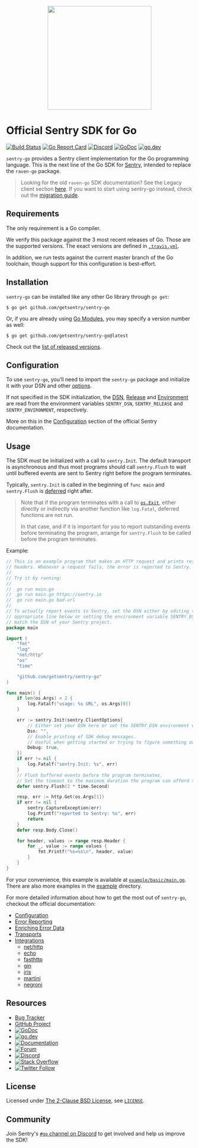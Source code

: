 <p align="center">
  <a href="https://sentry.io" target="_blank" align="center">
    <img src="https://sentry-brand.storage.googleapis.com/sentry-logo-black.png" width="280">
  </a>
  <br />
</p>

# Official Sentry SDK for Go

[![Build Status](https://travis-ci.com/getsentry/sentry-go.svg?branch=master)](https://travis-ci.com/getsentry/sentry-go)
[![Go Report Card](https://goreportcard.com/badge/github.com/getsentry/sentry-go)](https://goreportcard.com/report/github.com/getsentry/sentry-go)
[![Discord](https://img.shields.io/discord/621778831602221064)](https://discord.gg/Ww9hbqr)
[![GoDoc](https://godoc.org/github.com/getsentry/sentry-go?status.svg)](https://godoc.org/github.com/getsentry/sentry-go)
[![go.dev](https://img.shields.io/badge/go.dev-pkg-007d9c.svg?style=flat)](https://pkg.go.dev/github.com/getsentry/sentry-go)

`sentry-go` provides a Sentry client implementation for the Go programming
language. This is the next line of the Go SDK for [Sentry](https://sentry.io/),
intended to replace the `raven-go` package.

> Looking for the old `raven-go` SDK documentation? See the Legacy client section [here](https://docs.sentry.io/clients/go/).
> If you want to start using sentry-go instead, check out the [migration guide](https://docs.sentry.io/platforms/go/migration/).

## Requirements

The only requirement is a Go compiler.

We verify this package against the 3 most recent releases of Go. Those are the
supported versions. The exact versions are defined in
[`.travis.yml`](.travis.yml).

In addition, we run tests against the current master branch of the Go toolchain,
though support for this configuration is best-effort.

## Installation

`sentry-go` can be installed like any other Go library through `go get`:

```console
$ go get github.com/getsentry/sentry-go
```

Or, if you are already using
[Go Modules](https://github.com/golang/go/wiki/Modules), you may specify a
version number as well:

```console
$ go get github.com/getsentry/sentry-go@latest
```

Check out the [list of released versions](https://pkg.go.dev/github.com/getsentry/sentry-go?tab=versions). 

## Configuration

To use `sentry-go`, you’ll need to import the `sentry-go` package and initialize
it with your DSN and other [options](https://godoc.org/github.com/getsentry/sentry-go#ClientOptions).

If not specified in the SDK initialization, the
[DSN](https://docs.sentry.io/error-reporting/configuration/?platform=go#dsn),
[Release](https://docs.sentry.io/workflow/releases/?platform=go) and
[Environment](https://docs.sentry.io/enriching-error-data/environments/?platform=go)
are read from the environment variables `SENTRY_DSN`, `SENTRY_RELEASE` and
`SENTRY_ENVIRONMENT`, respectively.

More on this in the [Configuration](https://docs.sentry.io/platforms/go/config/)
section of the official Sentry documentation.

## Usage

The SDK must be initialized with a call to `sentry.Init`. The default transport
is asynchronous and thus most programs should call `sentry.Flush` to wait until
buffered events are sent to Sentry right before the program terminates.

Typically, `sentry.Init` is called in the beginning of `func main` and
`sentry.Flush` is [deferred](https://golang.org/ref/spec#Defer_statements) right
after.

> Note that if the program terminates with a call to
> [`os.Exit`](https://golang.org/pkg/os/#Exit), either directly or indirectly
> via another function like `log.Fatal`, deferred functions are not run.
>
> In that case, and if it is important for you to report outstanding events
> before terminating the program, arrange for `sentry.Flush` to be called before
> the program terminates.

Example:

```go
// This is an example program that makes an HTTP request and prints response
// headers. Whenever a request fails, the error is reported to Sentry.
//
// Try it by running:
//
// 	go run main.go
// 	go run main.go https://sentry.io
// 	go run main.go bad-url
//
// To actually report events to Sentry, set the DSN either by editing the
// appropriate line below or setting the environment variable SENTRY_DSN to
// match the DSN of your Sentry project.
package main

import (
	"fmt"
	"log"
	"net/http"
	"os"
	"time"

	"github.com/getsentry/sentry-go"
)

func main() {
	if len(os.Args) < 2 {
		log.Fatalf("usage: %s URL", os.Args[0])
	}

	err := sentry.Init(sentry.ClientOptions{
		// Either set your DSN here or set the SENTRY_DSN environment variable.
		Dsn: "",
		// Enable printing of SDK debug messages.
		// Useful when getting started or trying to figure something out.
		Debug: true,
	})
	if err != nil {
		log.Fatalf("sentry.Init: %s", err)
	}
	// Flush buffered events before the program terminates.
	// Set the timeout to the maximum duration the program can afford to wait.
	defer sentry.Flush(2 * time.Second)

	resp, err := http.Get(os.Args[1])
	if err != nil {
		sentry.CaptureException(err)
		log.Printf("reported to Sentry: %s", err)
		return
	}
	defer resp.Body.Close()

	for header, values := range resp.Header {
		for _, value := range values {
			fmt.Printf("%s=%s\n", header, value)
		}
	}
}
```

For your convenience, this example is available at
[`example/basic/main.go`](example/basic/main.go).
There are also more examples in the
[example](example) directory.

For more detailed information about how to get the most out of `sentry-go`,
checkout the official documentation:

- [Configuration](https://docs.sentry.io/platforms/go/#configure)
- [Error Reporting](https://docs.sentry.io/platforms/go/#verify)
- [Enriching Error Data](https://docs.sentry.io/platforms/go/enriching-events/)
- [Transports](https://docs.sentry.io/platforms/go/configuration/transports/)
- [Integrations](https://docs.sentry.io/platforms/go/)
  - [net/http](https://docs.sentry.io/platforms/go/guides/http/)
  - [echo](https://docs.sentry.io/platforms/go/guides/echo/)
  - [fasthttp](https://docs.sentry.io/platforms/go/guides/fasthttp/)
  - [gin](https://docs.sentry.io/platforms/go/guides/gin/)
  - [iris](https://docs.sentry.io/platforms/go/guides/iris/)
  - [martini](https://docs.sentry.io/platforms/go/guides/martini/)
  - [negroni](https://docs.sentry.io/platforms/go/guides/negroni/)

## Resources

- [Bug Tracker](https://github.com/getsentry/sentry-go/issues)
- [GitHub Project](https://github.com/getsentry/sentry-go)
- [![GoDoc](https://godoc.org/github.com/getsentry/sentry-go?status.svg)](https://godoc.org/github.com/getsentry/sentry-go)
- [![go.dev](https://img.shields.io/badge/go.dev-pkg-007d9c.svg?style=flat)](https://pkg.go.dev/github.com/getsentry/sentry-go)
- [![Documentation](https://img.shields.io/badge/documentation-sentry.io-green.svg)](https://docs.sentry.io/platforms/go/)
- [![Forum](https://img.shields.io/badge/forum-sentry-green.svg)](https://forum.sentry.io/c/sdks)
- [![Discord](https://img.shields.io/discord/621778831602221064)](https://discord.gg/Ww9hbqr)
- [![Stack Overflow](https://img.shields.io/badge/stack%20overflow-sentry-green.svg)](http://stackoverflow.com/questions/tagged/sentry)
- [![Twitter Follow](https://img.shields.io/twitter/follow/getsentry?label=getsentry&style=social)](https://twitter.com/intent/follow?screen_name=getsentry)


## License

Licensed under
[The 2-Clause BSD License](https://opensource.org/licenses/BSD-2-Clause), see
[`LICENSE`](LICENSE).

## Community

Join Sentry's [`#go` channel on Discord](https://discord.gg/Ww9hbqr) to get
involved and help us improve the SDK!
